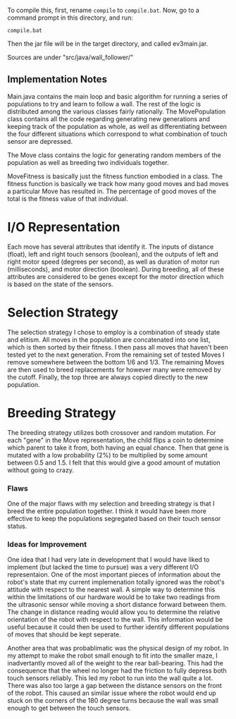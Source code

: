 To compile this, first, rename `compile` to `compile.bat`.  Now, go to
a command prompt in this directory, and run:

    compile.bat

Then the jar file will be in the target directory, and called
ev3main.jar.

Sources are under "src/java/wall_follower/"

Implementation Notes
--------------------

Main.java contains the main loop and basic algorithm for running a
series of populations to try and learn to follow a wall.  The rest of
the logic is distributed among the various classes fairly rationally.
The MovePopulation class contains all the code regarding generating
new generations and keeping track of the population as whole, as well
as differentiating between the four different situations which
correspond to what combination of touch sensor are depressed.

The Move class contains the logic for generating random members of the
population as well as breeding two individuals together.

MoveFitness is basically just the fitness function embodied in a
class.  The fitness function is basically we track how many good moves
and bad moves a particular Move has resulted in.  The percentage of
good moves of the total is the fitness value of that individual.

I/O Representation
==================

Each move has several attributes that identify it.  The inputs of
distance (float), left and right touch sensors (boolean), and the
outputs of left and right motor speed (degrees per second), as well as
duration of motor run (milliseconds), and motor direction (boolean).
During breeding, all of these attributes are considered to be genes
except for the motor direction which is based on the state of the
sensors.

Selection Strategy
==================

The selection strategy I chose to employ is a combination of steady
state and elitism.  All moves in the population are concatenated into
one list, which is then sorted by their fitness.  I then pass all
moves that haven't been tested yet to the next generation.  From the
remaining set of tested Moves I remove somewhere between the bottom
1/6 and 1/3.  The remaining Moves are then used to breed replacements
for however many were removed by the cutoff.  Finally, the top three
are always copied directly to the new population.

Breeding Strategy
=================

The breeding strategy utilizes both crossover and random mutation.
For each "gene" in the Move representation, the child flips a coin to
determine which parent to take it from, both having an equal chance.
Then that gene is mutated with a low probability (2%) to be multiplied
by some amount between 0.5 and 1.5.  I felt that this would give a
good amount of mutation without going to crazy.

### Flaws

One of the major flaws with my selection and breeding strategy is that
I breed the entire population together.  I think it would have been
more effective to keep the populations segregated based on their touch
sensor status.

### Ideas for Improvement

One idea that I had very late in development that I would have liked
to implement (but lacked the time to pursue) was a very different I/O
representaion.  One of the most important pieces of information about
the robot's state that my current implemenation totally ignored was
the robot's attitude with respect to the nearest wall.  A simple way
to determine this within the limitations of our hardware would be to
take two readings from the ultrasonic sensor while moving a short
distance forward between them.  The change in distance reading would
allow you to determine the relative orientation of the robot with
respect to the wall.  This information would be useful because it
could then be used to further identify different populations of moves
that should be kept seperate.

Another area that was probablimatic was the physical design of my
robot.  In my attempt to make the robot small enough to fit into the
smaller maze, I inadvertantly moved all of the weight to the rear
ball-bearing.  This had the consequence that the wheel no longer had
the friction to fully depress both touch sensors reliably.  This led
my robot to run into the wall quite a lot.  There was also too large a
gap between the distance sensors on the front of the robot.  This
caused an similar issue where the robot would end up stuck on the
corners of the 180 degree turns because the wall was small enough to
get between the touch sensors.
